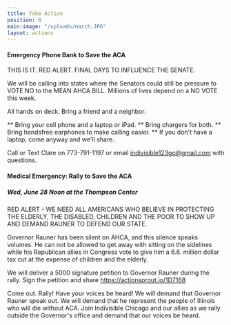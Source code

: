 ```yaml
---
title: Take Action
position: 0
main-image: "/uploads/march.JPG"
layout: actions
---
```


<H4>Emergency Phone Bank to Save the ACA</H4>
THIS IS IT. RED ALERT. FINAL DAYS TO INFLUENCE THE SENATE.

We will be calling into states where the Senators could still be pressure to VOTE NO to the MEAN AHCA BILL. Millions of lives depend on a NO VOTE this week.

All hands on deck. Bring a friend and a neighbor.

** Bring your cell phone and a laptop or iPad.
** Bring chargers for both.
** Bring handsfree earphones to make calling easier.
** If you don't have a laptop, come anyway and we'll share.

Call or Text Clare on 773-791-1197 or email indivisible123go@gmail.com with questions. 

<h4>Medical Emergency: Rally to Save the ACA</h4>
<h5>Wed, June 28 Noon at the Thompson Center</h5>
RED ALERT - WE NEED ALL AMERICANS WHO BELIEVE IN PROTECTING THE ELDERLY, THE DISABLED, CHILDREN AND THE POOR TO SHOW UP AND DEMAND RAUNER TO DEFEND OUR STATE.

Governor Rauner has been silent on AHCA, and this silence speaks volumes. He can not be allowed to get away with sitting on the sidelines while his Republican allies in Congress vote to give him a 6.6. million dollar tax cut at the expense of children and the elderly.

We will deliver a 5000 signature petition to Governor Rauner during the rally. Sign the petition and share https://actionsprout.io/1D7168

Come out. Rally! Have your voices be heard! We will demand that Governor Rauner speak out. We will demand that he represent the people of Illinois who will die without ACA. Join Indivisible Chicago and our allies as we rally outside the Governor's office and demand that our voices be heard.


